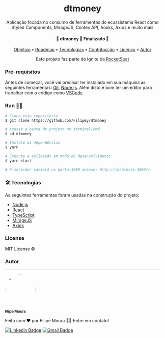 <h1 align="center"> dtmoney </h1>

<p align="center">Aplicação focada no consumo de ferramentas do ecossistema React como Styled Components, MirageJS, Contex API, hooks, Axios e muito mais </p>

<h4 align="center"> 
	🚧  dtmoney 🚀 Finalizado 🚧
</h4>

<p align="center">
 <a href="#objetivo">Objetivo</a> •
 <a href="#roadmap">Roadmap</a> • 
 <a href="#tecnologias">Tecnologias</a> • 
 <a href="#contribuicao">Contribuição</a> • 
 <a href="#licenc-a">Licença</a> • 
 <a href="#autor">Autor</a>
</p>

<p align="center">Este projeto faz parte do Ignite da <a href="https://www.rocketseat.com.br/ignite" target='_blank'>RocketSeat </a> </p>

### Pré-requisitos

Antes de começar, você vai precisar ter instalado em sua máquina as seguintes ferramentas:
[Git](https://git-scm.com), [Node.js](https://nodejs.org/en/). 
Além disto é bom ter um editor para trabalhar com o código como [VSCode](https://code.visualstudio.com/)

###  Run 🏃‍♂️

```bash
# Clone este repositório
$ git clone https://github.com/Filipey/dtmoney

# Acesse a pasta do projeto no terminal/cmd
$ cd dtmoney

# Instale as dependências
$ yarn

# Execute a aplicação em modo de desenvolvimento
$ yarn start

# O servidor inciará na porta:3000 acesse: http://localhost:3000/>
```

### 🛠 Tecnologias

As seguintes ferramentas foram usadas na construção do projeto:

- [Node.js](https://nodejs.org/en/)
- [React](https://pt-br.reactjs.org/)
- [TypeScript](https://www.typescriptlang.org/)
- [MirageJS](https://miragejs.com)
- [Axios](https://github.com/axios/axios)

### License

MIT License ©

### Autor
---

<a href="https://github.com/Filipey">
 <img style="border-radius: 50%;" src="https://avatars.githubusercontent.com/u/85424389?s=400&u=417925037da99d2637c3714599830ae00c07c99a&v=4" width="100px;" alt=""/>
 <br />
  
 <sub><b> Flipe Moura</b></sub></a>


Feito com ❤️ por Filipe Moura 👋🏽 Entre em contato!

[![Linkedin Badge](https://img.shields.io/badge/-Filipe-blue?style=flat-square&logo=Linkedin&logoColor=white&link=https://www.linkedin.com/in/filipeasm/)](https://www.linkedin.com/in/filipeasm/)
[![Gmail Badge](https://img.shields.io/badge/-filipeasm18@gmail.com-c14438?style=flat-square&logo=Gmail&logoColor=white&link=mailto:filipeasm18@gmail.com)](mailto:filipeasm18@gmail.com)
